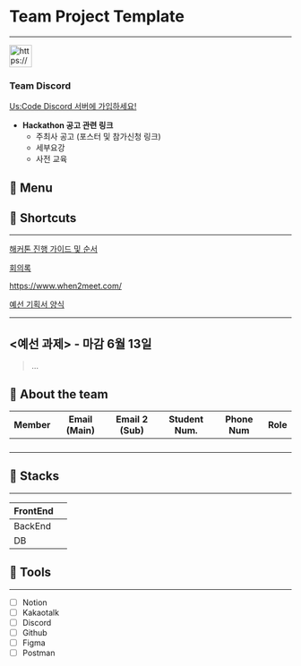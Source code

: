 # Team Project Template

---

<aside>
<img src="https://www.notion.so/icons/headset_gray.svg" alt="https://www.notion.so/icons/headset_gray.svg" width="40px" />

### **Team Discord**

[Us:Code Discord 서버에 가입하세요!](https://uscode.kr/discord)

- **Hackathon 공고 관련 링크**
    - 주최사 공고 (포스터 및 참가신청 링크)
    - 세부요강
    - 사전 교육
</aside>

## 📄 Menu

## 🔗 Shortcuts

---

[해커톤 진행 가이드 및 순서](%ED%95%B4%EC%BB%A4%ED%86%A4%20%EC%A7%84%ED%96%89%20%EA%B0%80%EC%9D%B4%EB%93%9C%20%EB%B0%8F%20%EC%88%9C%EC%84%9C%20207b16d857ec81d38daac13ad1082bc6.md)

[회의록](%ED%9A%8C%EC%9D%98%EB%A1%9D%20207b16d857ec81b6b3ece40aef6d7748.md)

https://www.when2meet.com/

[예선 기획서 양식](https://docs.google.com/document/d/15ceG6Cog3rCr8v56iTZeDPRM3uwSK1te70PRmMqMTxM/edit?tab=t.0)

---

## <예선 과제> - 마감 6월 13일

> …
> 

## 👥 About the team

| Member | Email (Main) | Email 2 (Sub) | Student Num. | Phone Num | Role |
| --- | --- | --- | --- | --- | --- |
|  |  |  |  |  |  |
|  |  |  |  |  |  |
|  |  |  |  |  |  |
|  |  |  |  |  |  |

## 🚀 Stacks

---

| FrontEnd |  |
| --- | --- |
| BackEnd |  |
| DB |  |

## 🔧 Tools

---

- [ ]  Notion
- [ ]  Kakaotalk
- [ ]  Discord
- [ ]  Github
- [ ]  Figma
- [ ]  Postman